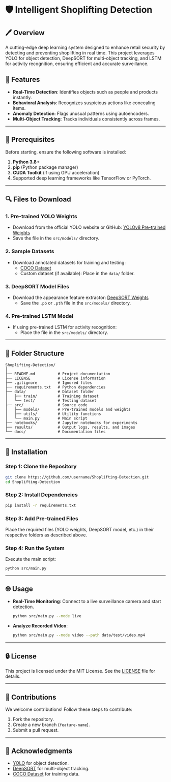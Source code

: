 # 🛡️ Intelligent Shoplifting Detection

## 🖊️ Overview
A cutting-edge deep learning system designed to enhance retail security by detecting and preventing shoplifting in real time. This project leverages YOLO for object detection, DeepSORT for multi-object tracking, and LSTM for activity recognition, ensuring efficient and accurate surveillance.


## 🚀 Features
- **Real-Time Detection**: Identifies  objects such as people and products instantly.
- **Behavioral Analysis**: Recognizes suspicious actions like concealing items.
- **Anomaly Detection**: Flags unusual patterns using autoencoders.
- **Multi-Object Tracking**: Tracks individuals consistently across frames.

---


## 🔧 Prerequisites
Before starting, ensure the following software is installed:

1. **Python 3.8+**
2. **pip** (Python package manager)
3. **CUDA Toolkit** (if using GPU acceleration)
4. Supported deep learning frameworks like TensorFlow or PyTorch.

---

## 🔍 Files to Download
### 1. **Pre-trained YOLO Weights**
   - Download from the official YOLO website or GitHub:
     [YOLOv8 Pre-trained Weights](https://github.com/ultralytics/ultralytics)
   - Save the file in the `src/models/` directory.

### 2. **Sample Datasets**
   - Download annotated datasets for training and testing:
     - [COCO Dataset](https://cocodataset.org/#download)
     - Custom dataset (if available): Place in the `data/` folder.

### 3. **DeepSORT Model Files**
   - Download the appearance feature extractor:
     [DeepSORT Weights](https://github.com/nwojke/deep_sort)
     - Save the `.pb` or `.pth` file in the `src/models/` directory.

### 4. **Pre-trained LSTM Model**
   - If using pre-trained LSTM for activity recognition:
     - Place the file in the `src/models/` directory.

---

## 🚪 Folder Structure
```
Shoplifting-Detection/
│
├── README.md          # Project documentation
├── LICENSE            # License information
├── .gitignore         # Ignored files
├── requirements.txt   # Python dependencies
├── data/              # Dataset folder
│   ├── train/         # Training dataset
│   └── test/          # Testing dataset
├── src/               # Source code
│   ├── models/        # Pre-trained models and weights
│   ├── utils/         # Utility functions
│   └── main.py        # Main script
├── notebooks/         # Jupyter notebooks for experiments
├── results/           # Output logs, results, and images
└── docs/              # Documentation files
```

---

## 🚜 Installation

### Step 1: Clone the Repository
```bash
git clone https://github.com/username/Shoplifting-Detection.git
cd Shoplifting-Detection
```

### Step 2: Install Dependencies
```bash
pip install -r requirements.txt
```

### Step 3: Add Pre-trained Files
Place the required files (YOLO weights, DeepSORT model, etc.) in their respective folders as described above.

### Step 4: Run the System
Execute the main script:
```bash
python src/main.py
```

---

## 🌐 Usage
- **Real-Time Monitoring**:
   Connect to a live surveillance camera and start detection.
   ```bash
   python src/main.py --mode live
   ```
- **Analyze Recorded Video**:
   ```bash
   python src/main.py --mode video --path data/test/video.mp4
   ```

---

## 🔒 License
This project is licensed under the MIT License. See the [LICENSE](LICENSE) file for details.

---

## 🙏 Contributions
We welcome contributions! Follow these steps to contribute:
1. Fork the repository.
2. Create a new branch (`feature-name`).
3. Submit a pull request.

---

## 🔎 Acknowledgments
- [YOLO](https://github.com/ultralytics/yolov8) for object detection.
- [DeepSORT](https://github.com/nwojke/deep_sort) for multi-object tracking.
- [COCO Dataset](https://cocodataset.org) for training data.
